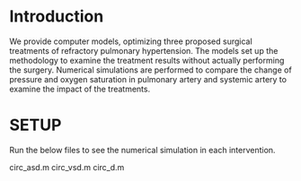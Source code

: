 # Introduction

We provide computer models, optimizing three proposed surgical treatments of refractory pulmonary hypertension. 
The models set up the methodology to examine the treatment results without actually performing the surgery. 
Numerical simulations are performed to compare the change of pressure and oxygen saturation in pulmonary artery and systemic artery to examine the impact of the treatments.

# SETUP

Run the below files to see the numerical simulation in each intervention.

circ_asd.m 
circ_vsd.m 
circ_d.m 
